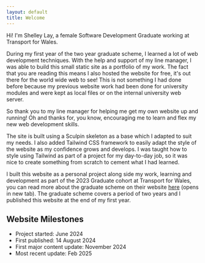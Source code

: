 ```yaml
---
layout: default
title: Welcome
---
```


Hi! I'm Shelley Lay, a female Software Development Graduate working at Transport for Wales.

During my first year of the two year graduate scheme, I learned a lot of web development techniques.  With the help and support of my line manager, I was able to build this small static site as a portfolio of my work.  The fact that you are reading this means I also hosted the website for free, it's out there for the world wide web to see!  This is not something I had done before because my previous website work had been done for university modules and were kept as local files or on the internal university web server.

So thank you to my line manager for helping me get my own website up and running! Oh and thanks for, you know, encouraging me to learn and flex my new web development skills.

The site is built using a Sculpin skeleton as a base which I adapted to suit my needs.  I also added Tailwind CSS framework to easily adapt the style of the website as my confidence grows and develops.  I was taught how to style using Tailwind as part of a project for my day-to-day job, so it was nice to create something from scratch to cement what I had learned.

I built this website as a personal project along side my work, learning and development as part of the 2023 Graduate cohort at Transport for Wales, you can read more about the graduate scheme on their website <a href="https://tfw.wales/info-for/job-hunters/graduate-scheme" target="_blank">here</a> (opens in new tab).  The graduate scheme covers a period of two years and I published this website at the end of my first year.

## Website Milestones
* Project started: June 2024
* First published: 14 August 2024
* First major content update: November 2024
* Most recent update: Feb 2025
